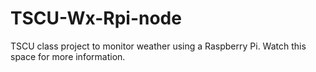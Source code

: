 TSCU-Wx-Rpi-node
================

TSCU class project to monitor weather using a Raspberry Pi.  Watch this space for more information.

